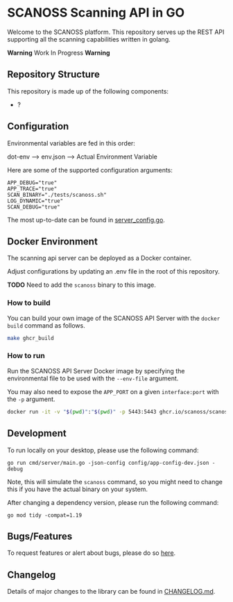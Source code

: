 # SCANOSS Scanning API in GO
Welcome to the SCANOSS platform. This repository serves up the REST API supporting all the scanning capabilities written in golang.

**Warning** Work In Progress **Warning**

## Repository Structure
This repository is made up of the following components:
* ?

## Configuration

Environmental variables are fed in this order:

dot-env --> env.json -->  Actual Environment Variable

Here are some of the supported configuration arguments:

```
APP_DEBUG="true"
APP_TRACE="true"
SCAN_BINARY="./tests/scanoss.sh"
LOG_DYNAMIC="true"
SCAN_DEBUG="true"
```

The most up-to-date can be found in [server_config.go](pkg/config/server_config.go).

## Docker Environment

The scanning api server can be deployed as a Docker container.

Adjust configurations by updating an .env file in the root of this repository.

**TODO** Need to add the `scanoss` binary to this image.

### How to build

You can build your own image of the SCANOSS API Server with the ```docker build``` command as follows.

```bash
make ghcr_build
```

### How to run

Run the SCANOSS API Server Docker image by specifying the environmental file to be used with the ```--env-file``` argument. 

You may also need to expose the ```APP_PORT``` on a given ```interface:port``` with the ```-p``` argument.

```bash
docker run -it -v "$(pwd)":"$(pwd)" -p 5443:5443 ghcr.io/scanoss/scanoss-api-go -json-config $(pwd)/config/app-config-docker-local-dev.json -debug
```

## Development

To run locally on your desktop, please use the following command:

```shell
go run cmd/server/main.go -json-config config/app-config-dev.json -debug
```
Note, this will simulate the `scanoss` command, so you might need to change this if you have the actual binary on your system.

After changing a dependency version, please run the following command:
```shell
go mod tidy -compat=1.19
```

## Bugs/Features
To request features or alert about bugs, please do so [here](https://github.com/scanoss/api-go/issues).

## Changelog
Details of major changes to the library can be found in [CHANGELOG.md](CHANGELOG.md).
